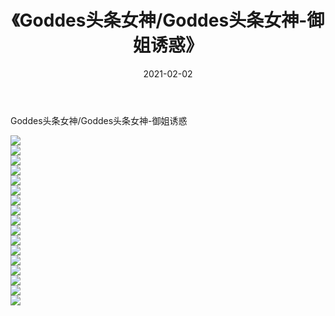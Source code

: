 ﻿---
layout: post
title:  《Goddes头条女神/Goddes头条女神-御姐诱惑》
date:   2021-02-02
img: http://img.660000.xyz/Sharelink/网络美图/2021/Goddes头条女神/Goddes头条女神-御姐诱惑/000.jpg
categories: [美女, 清纯, 唯美]
---

Goddes头条女神/Goddes头条女神-御姐诱惑

 ![](http://img.660000.xyz/Sharelink/网络美图/2021/Goddes头条女神/Goddes头条女神-御姐诱惑/001.jpg) <br>![](http://img.660000.xyz/Sharelink/网络美图/2021/Goddes头条女神/Goddes头条女神-御姐诱惑/002.jpg) <br>![](http://img.660000.xyz/Sharelink/网络美图/2021/Goddes头条女神/Goddes头条女神-御姐诱惑/003.jpg) <br>![](http://img.660000.xyz/Sharelink/网络美图/2021/Goddes头条女神/Goddes头条女神-御姐诱惑/004.jpg) <br>![](http://img.660000.xyz/Sharelink/网络美图/2021/Goddes头条女神/Goddes头条女神-御姐诱惑/005.jpg) <br>![](http://img.660000.xyz/Sharelink/网络美图/2021/Goddes头条女神/Goddes头条女神-御姐诱惑/006.jpg) <br>![](http://img.660000.xyz/Sharelink/网络美图/2021/Goddes头条女神/Goddes头条女神-御姐诱惑/007.jpg) <br>![](http://img.660000.xyz/Sharelink/网络美图/2021/Goddes头条女神/Goddes头条女神-御姐诱惑/008.jpg) <br>![](http://img.660000.xyz/Sharelink/网络美图/2021/Goddes头条女神/Goddes头条女神-御姐诱惑/009.jpg) <br>![](http://img.660000.xyz/Sharelink/网络美图/2021/Goddes头条女神/Goddes头条女神-御姐诱惑/010.jpg) <br>![](http://img.660000.xyz/Sharelink/网络美图/2021/Goddes头条女神/Goddes头条女神-御姐诱惑/011.jpg) <br>![](http://img.660000.xyz/Sharelink/网络美图/2021/Goddes头条女神/Goddes头条女神-御姐诱惑/012.jpg) <br>![](http://img.660000.xyz/Sharelink/网络美图/2021/Goddes头条女神/Goddes头条女神-御姐诱惑/013.jpg) <br>![](http://img.660000.xyz/Sharelink/网络美图/2021/Goddes头条女神/Goddes头条女神-御姐诱惑/014.jpg) <br>![](http://img.660000.xyz/Sharelink/网络美图/2021/Goddes头条女神/Goddes头条女神-御姐诱惑/015.jpg) <br>![](http://img.660000.xyz/Sharelink/网络美图/2021/Goddes头条女神/Goddes头条女神-御姐诱惑/016.jpg) <br>![](http://img.660000.xyz/Sharelink/网络美图/2021/Goddes头条女神/Goddes头条女神-御姐诱惑/017.jpg) <br>
